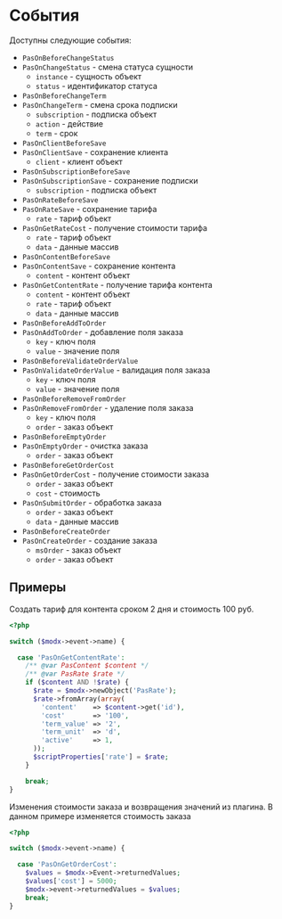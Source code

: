 # События

Доступны следующие события:

- `PasOnBeforeChangeStatus`
- `PasOnChangeStatus` - смена статуса сущности
  - `instance` - сущность объект
  - `status` - идентификатор статуса
- `PasOnBeforeChangeTerm`
- `PasOnChangeTerm` - смена срока подписки
  - `subscription` - подписка объект
  - `action` - действие
  - `term` - срок
- `PasOnClientBeforeSave`
- `PasOnClientSave` - сохранение клиента
  - `client` - клиент объект
- `PasOnSubscriptionBeforeSave`
- `PasOnSubscriptionSave` - сохранение подписки
  - `subscription` - подписка объект
- `PasOnRateBeforeSave`
- `PasOnRateSave` - сохранение тарифа
  - `rate` - тариф объект
- `PasOnGetRateCost` - получение стоимости тарифа
  - `rate` - тариф объект
  - `data` - данные массив
- `PasOnContentBeforeSave`
- `PasOnContentSave` - сохранение контента
  - `content` - контент объект
- `PasOnGetContentRate` - получение тарифа контента
  - `content` - контент объект
  - `rate` - тариф объект
  - `data` - данные массив
- `PasOnBeforeAddToOrder`
- `PasOnAddToOrder` - добавление поля заказа
  - `key` - ключ поля
  - `value` - значение поля
- `PasOnBeforeValidateOrderValue`
- `PasOnValidateOrderValue` - валидация поля заказа
  - `key` - ключ поля
  - `value` - значение поля
- `PasOnBeforeRemoveFromOrder`
- `PasOnRemoveFromOrder` - удаление поля заказа
  - `key` - ключ поля
  - `order` - заказ объект
- `PasOnBeforeEmptyOrder`
- `PasOnEmptyOrder` - очистка заказа
  - `order` - заказ объект
- `PasOnBeforeGetOrderCost`
- `PasOnGetOrderCost` - получение стоимости заказа
  - `order` - заказ объект
  - `cost` - стоимость
- `PasOnSubmitOrder` - обработка заказа
  - `order` - заказ объект
  - `data` - данные массив
- `PasOnBeforeCreateOrder`
- `PasOnCreateOrder` - создание заказа
  - `msOrder` - заказ объект
  - `order` - заказ объект

## Примеры

Создать тариф для контента сроком 2 дня и стоимость 100 руб.

```php
<?php

switch ($modx->event->name) {

  case 'PasOnGetContentRate':
    /** @var PasContent $content */
    /** @var PasRate $rate */
    if ($content AND !$rate) {
      $rate = $modx->newObject('PasRate');
      $rate->fromArray(array(
        'content'    => $content->get('id'),
        'cost'       => '100',
        'term_value' => '2',
        'term_unit'  => 'd',
        'active'     => 1,
      ));
      $scriptProperties['rate'] = $rate;
    }

    break;
}
```


Изменения стоимости заказа и возвращения значений из плагина. В данном примере изменяется стоимость заказа

```php
<?php

switch ($modx->event->name) {

  case 'PasOnGetOrderCost':
    $values = $modx->Event->returnedValues;
    $values['cost'] = 5000;
    $modx->event->returnedValues = $values;
    break;
}
```
